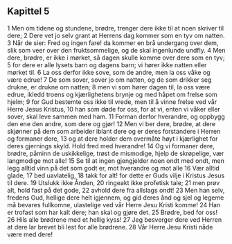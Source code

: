 ## Kapittel 5

1 Men om tidene og stundene, brødre, trenger dere ikke til at noen skriver til dere;
2 Dere vet jo selv grant at Herrens dag kommer som en tyv om natten.
3 Når de sier: Fred og ingen fare! da kommer en brå undergang over dem, slik som veer over den fruktsommelige, og de skal ingenlunde undfly.
4 Men dere, brødre, er ikke i mørket, så dagen skulle komme over dere som en tyv;
5 for dere er alle lysets barn og dagens barn; vi hører ikke natten eller mørket til.
6 La oss derfor ikke sove, som de andre, men la oss våke og være edrue!
7 De som sover, sover jo om natten, og de som drikker seg drukne, er drukne om natten;
8 men vi som hører dagen til, la oss være edrue, ikledd troens og kjærlighetens brynje og med håpet om frelse som hjelm;
9 for Gud bestemte oss ikke til vrede, men til å vinne frelse ved vår Herre Jesus Kristus,
10 han som døde for oss, for at vi, enten vi våker eller sover, skal leve sammen med ham.
11 Forman derfor hverandre, og oppbygg den ene den andre, som dere og gjør!
12 Men vi ber dere, brødre, at dere skjønner på dem som arbeider iblant dere og er deres forstandere i Herren og formaner dere,
13 og at dere holder dem overmåte høyt i kjærlighet for deres gjernings skyld. Hold fred med hverandre!
14 Og vi formaner dere, brødre, påminn de uskikkelige, trøst de mismodige, hjelp de skrøpelige, vær langmodige mot alle!
15 Se til at ingen gjengjelder noen ondt med ondt, men legg alltid vinn på det som godt er, mot hverandre og mot alle
16 Vær alltid glade,
17 bed uavlatelig,
18 takk for alt! for dette er Guds vilje i Kristus Jesus til dere.
19 Utslukk ikke Ånden,
20 ringeakt ikke profetisk tale;
21 men prøv alt, hold fast på det gode,
22 avhold dere fra allslags ondt!
23 Men han selv, fredens Gud, hellige dere helt igjennem, og gid deres ånd og sjel og legeme må bevares fullkomne, ulastelige ved vår Herre Jesu Kristi komme!
24 Han er trofast som har kalt dere; han skal og gjøre det.
25 Brødre, bed for oss!
26 Hils alle brødrene med et hellig kyss!
27 Jeg besverger dere ved Herren at dere lar brevet bli lest for alle brødrene.
28 Vår Herre Jesu Kristi nåde være med dere!
